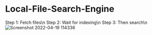 # Local-File-Search-Engine
Step 1: Fetch files\n
Step 2: Wait for indexing\n
Step 3: Then search\n
![Screenshot 2022-04-19 114336](https://user-images.githubusercontent.com/70102344/163937923-7c30a077-447c-43d1-a46c-dda1595b1a30.png)
